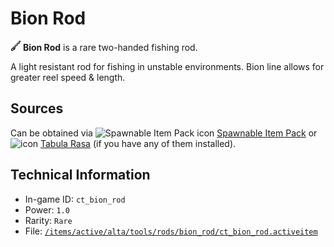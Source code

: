 # Bion Rod

<img src="https://raw.githubusercontent.com/Ceterai/Enternia/main/items/active/alta/tools/rods/bion_rod/icon.png" alt="Bion Rod icon" loading="lazy" height="16px" width="auto" /> **Bion Rod** is a rare two-handed fishing rod.

A light resistant rod for fishing in unstable environments. Bion line allows for greater reel speed & length.

## Sources

Can be obtained via <img src="https://raw.githubusercontent.com/Silverfeelin/Starbound-SpawnableItemPack/master/interface/sip/iconSmall.png" alt="Spawnable Item Pack icon" width="18" height="14"/> [Spawnable Item Pack](https://steamcommunity.com/sharedfiles/filedetails/?id=733665104) or <img src="https://steamuserimages-a.akamaihd.net/ugc/263843960696222713/3EC9A7C005541F7D577EBCB8C5736B4EFC9973D6/" alt="icon" width="8" height="12"/> [Tabula Rasa](https://community.playstarbound.com/resources/the-tabula-rasa.3222/) (if you have any of them installed).

## Technical Information

- In-game ID: `ct_bion_rod`
- Power: `1.0`
- Rarity: `Rare`
- File: [`/items/active/alta/tools/rods/bion_rod/ct_bion_rod.activeitem`](https://github.com/Ceterai/Enternia/blob/main/items/active/alta/tools/rods/bion_rod/ct_bion_rod.activeitem)
